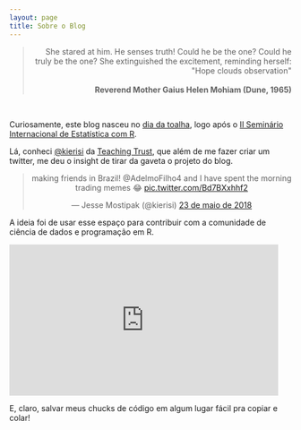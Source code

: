 ```yaml
---
layout: page
title: Sobre o Blog
---
```


<blockquote>
<div align="right">She stared at him. He senses truth! Could he be the one? Could he truly be the one? She extinguished the excitement, reminding herself: "Hope clouds observation"</div>
<br>
<div align="right"><b>Reverend Mother Gaius Helen Mohiam (Dune, 1965)</b></div>
</blockquote>

<br>

Curiosamente, este blog nasceu no [dia da toalha](https://pt.wikipedia.org/wiki/Dia_da_Toalha), logo após o [II Seminário Internacional de Estatística com R](https://ser2018.weebly.com/).

Lá, conheci [@kierisi](https://twitter.com/kierisi) da [Teaching Trust](http://www.teachingtrust.org/), que além de me fazer criar um twitter, me deu o insight de tirar da gaveta o projeto do blog.

<center>

<blockquote class="twitter-tweet" data-lang="pt"><p lang="en" dir="ltr">making friends in Brazil! @AdelmoFilho4 and I have spent the morning trading memes 😂 <a href="https://t.co/Bd7BXxhhf2">pic.twitter.com/Bd7BXxhhf2</a></p>&mdash; Jesse Mostipak (@kierisi) <a href="https://twitter.com/kierisi/status/999255507385888768?ref_src=twsrc%5Etfw">23 de maio de 2018</a></blockquote>
<script async src="https://platform.twitter.com/widgets.js" charset="utf-8"></script>

</center>

A ideia foi de usar esse espaço para contribuir com a comunidade de ciência de dados e programação em R. 

<iframe src="https://giphy.com/embed/3ohc11HR5Z6u1YRK3m" width="480" height="270" frameBorder="0" class="giphy-embed" allowFullScreen></iframe>

E, claro, salvar meus chucks de código em algum lugar fácil pra copiar e colar!